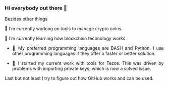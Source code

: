 ### Hi everybody out there 🖖

Besides other things

<!--
**ztenretep/ztenretep** is a ✨ _special_ ✨ repository because its `README.md` (this file) appears on your GitHub profile.

Here are some ideas to get you started:

- 🔭 I’m currently working on tools to ...
- 🌱 I’m currently learning how ...
- 👯 I’m looking to collaborate on ...
- 🤔 I’m looking for help with ...
- 💬 Ask me about ...
- 📫 How to reach me: ...
- 😄 Pronouns: ... 
- ⚡ Fun fact: ...
-->
🔭 I’m currently working on tools to manage crypto coins.

🌱 I’m currently learning how blockchain technology works.

- <p align="justify">💾 My preferred programming languages are BASH and Python. I use other programming languages if they offer a faster or better solution.</p>

- <p align="justify">🧰 I started my current work with tools for Tezos. This was driven by problems with importing private keys, which is now a solved issue.</p>

<p align="justify">Last but not least I try to figure out how GitHub works and can be used.<p>
